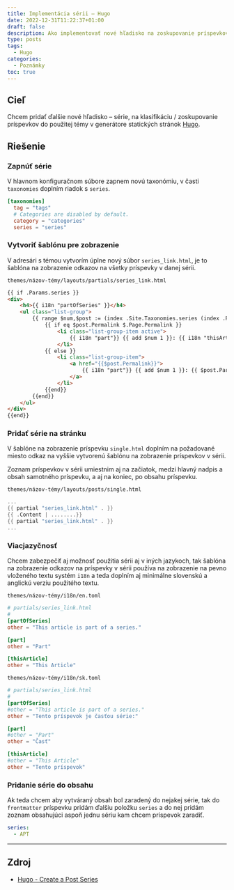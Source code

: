 ```yaml
---
title: Implementácia sérii – Hugo
date: 2022-12-31T11:22:37+01:00
draft: false
description: Ako implementovať nové hľadisko na zoskupovanie príspevkov do témy v generátore statických stránok Hugo.
type: posts
tags:
  - Hugo
categories:
  - Poznámky
toc: true
---
```


## Cieľ

Chcem pridať ďalšie nové hľadisko – série, na klasifikáciu / zoskupovanie príspevkov do použitej témy v generátore statických stránok [Hugo](https://gohugo.io/).

## Riešenie

### Zapnúť série

V hlavnom konfiguračnom súbore zapnem novú taxonómiu, v časti `taxonomies` doplním riadok s `series`.

```TOML
[taxonomies]
  tag = "tags"
  # Categories are disabled by default.
  category = "categories"
  series = "series"
```

### Vytvoriť šablónu pre zobrazenie

V adresári s témou vytvorím úplne nový súbor `series_link.html`, je to šablóna na zobrazenie odkazov na všetky príspevky v danej sérii.

`themes/názov-témy/layouts/partials/series_link.html`

```html
{{ if .Params.series }}
<div>
    <h4>{{ i18n "partOfSeries" }}</h4>
    <ul class="list-group">
        {{ range $num,$post := (index .Site.Taxonomies.series (index .Params.series 0 | urlize)).Pages.ByDate }}
            {{ if eq $post.Permalink $.Page.Permalink }}
                <li class="list-group-item active">
                    {{ i18n "part"}} {{ add $num 1 }}: {{ i18n "thisArticle"}}
                </li>
            {{ else }}
                <li class="list-group-item">
                    <a href="{{$post.Permalink}}">
                        {{ i18n "part"}} {{ add $num 1 }}: {{ $post.Params.title}}
                    </a>
                </li>
            {{end}}
        {{end}}
    </ul>
</div>
{{end}}
```

### Pridať série na stránku

V šablóne na zobrazenie príspevku `single.html` doplním na požadované miesto odkaz na vyššie vytvorenú šablónu na zobrazenie príspevkov v sérii.

Zoznam príspevkov v sérii umiestnim aj na začiatok, medzi hlavný nadpis a obsah samotného príspevku, a aj na koniec, po obsahu príspevku.

`themes/názov-témy/layouts/posts/single.html`

```go
...
{{ partial "series_link.html" . }}
{{ .Content | ........}}
{{ partial "series_link.html" . }}
...
```

### Viacjazyčnosť

Chcem zabezpečiť aj možnosť použitia sérii aj v iných jazykoch, tak šablóna na zobrazenie odkazov na príspevky v sérii používa na zobrazenie na pevno vloženého textu systém `i18n` a teda doplním aj minimálne slovenskú a anglickú verziu použitého textu.

`themes/názov-témy/i18n/en.toml`

```toml
# partials/series_link.html
#
[partOfSeries]
other = "This article is part of a series."

[part]
other = "Part"

[thisArticle]
other = "This Article"
```

`themes/názov-témy/i18n/sk.toml`

```toml
# partials/series_link.html
#
[partOfSeries]
#other = "This article is part of a series."
other = "Tento príspevok je časťou série:"

[part]
#other = "Part"
other = "Časť"

[thisArticle]
#other = "This Article"
other = "Tento príspevok"
```

### Pridanie série do obsahu

Ak teda chcem aby vytváraný obsah bol zaradený do nejakej série, tak do `frontmatter` príspevku pridám ďalšiu položku `series` a do nej pridám zoznam obsahujúci aspoň jednu sériu kam chcem príspevok zaradiť.

```yaml
series:
  - APT
```

---

## Zdroj

- [Hugo - Create a Post Series](https://digitaldrummerj.me/hugo-post-series/)
